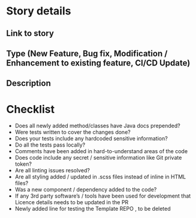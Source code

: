 # Story details
## Link to story


## Type (New Feature, Bug fix, Modification / Enhancement to existing feature, CI/CD Update)


## Description

# Checklist
- Does all newly added method/classes have Java docs prepended?
- Were tests written to cover the changes done?
- Does your tests include any hardcoded sensitive information?
- Do all the tests pass locally?
- Comments have been added in hard-to-understand areas of the code
- Does code include any secret / sensitive information like Git private token?
- Are all linting issues resolved?
- Are all styling added / updated in .scss files instead of inline in HTML files?
- Was a new component / dependency added to the code?
- If any 3rd party software’s / tools have been used for development that Licence details needs to be updated in the PR
- Newly added line for testing the Template REPO , to be deleted
